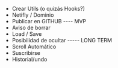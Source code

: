 - Crear Utils (o quizás Hooks?)
- Netifly / Dominio
- Publicar en GITHUB
---- MVP
- Aviso de borrar
- Load / Save
- Posibilidad de ocultar
----- LONG TERM
- Scroll Automático
- Suscribirse
- Historial/undo